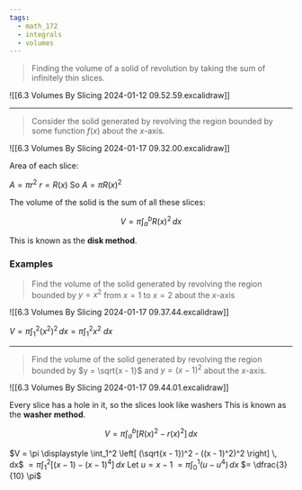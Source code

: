 ```yaml
---
tags:
  - math_172
  - integrals
  - volumes
---
```


> Finding the volume of a solid of revolution by taking the sum of infinitely thin slices.

![[6.3 Volumes By Slicing 2024-01-12 09.52.59.excalidraw]]

---

> Consider the solid generated by revolving the region bounded by some function $f(x)$ about the $x$-axis.

![[6.3 Volumes By Slicing 2024-01-17 09.32.00.excalidraw]]

Area of each slice:

$A = \pi r^2$
$r = R(x)$
So
$A = \pi R(x)^2$

The volume of the solid is the sum of all these slices:

$$ V = \pi \int_a^b R(x)^2 \, dx $$

This is known as the **disk method**.

### Examples

> Find the volume of the solid generated by revolving the region bounded by $y = x^2$ from $x = 1$ to $x = 2$ about the $x$-axis

![[6.3 Volumes By Slicing 2024-01-17 09.37.44.excalidraw]]

$V = \pi \displaystyle \int_1^2 (x^2)^2 \, dx = \pi \int_1^2 x^2 \ dx$

---

> Find the volume of the solid generated by revolving the region bounded by $y = \sqrt{x - 1}$ and $y = (x - 1)^2$ about the $x$-axis.

![[6.3 Volumes By Slicing 2024-01-17 09.44.01.excalidraw]]

Every slice has a hole in it, so the slices look like washers
This is known as the **washer method**.

$$ V = \pi \displaystyle \int_a^b \left[ R(x)^2 - r(x)^2 \right] \, dx $$

$V = \pi \displaystyle \int_1^2 \left[ (\sqrt{x - 1})^2 - ((x - 1)^2)^2 \right] \, dx$
$= \pi \displaystyle \int_1^2 \left[ (x - 1) - (x - 1)^4 \right] \, dx$
Let $u = x - 1$
$= \pi \displaystyle \int_0^1 (u - u^4) \, dx$
$= \dfrac{3}{10} \pi$
